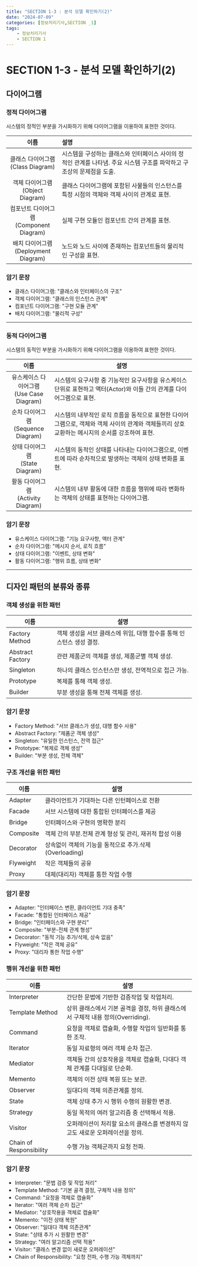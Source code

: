```yaml
---
title: "SECTION 1-3 : 분석 모델 확인하기(2)"
date: "2024-07-09"
categories: [정보처리기사,SECTION _1]
tags:
    - 정보처리기사 
    - SECTION 1
---
```


# SECTION 1-3 - 분석 모델 확인하기(2)

## 다이어그램

### 정적 다이어그램
시스템의 정적인 부분을 가시화하기 위해 다이어그램을 이용하여 표현한 것이다.

|이름|설명|
|:---:|:---|
|클래스 다이어그램<br>(Class Diagram)|	시스템을 구성하는 클래스와 인터페이스 사이의 정적인 관계를 나타냄. 주요 시스템 구조를 파악하고 구조상의 문제점을 도출.|
|객체 다이어그램<br> (Object Diagram)|	클래스 다이어그램에 포함된 사물들의 인스턴스를 특정 시점의 객체와 객체 사이의 관계로 표현.|
|컴포넌트 다이어그램<br> (Component Diagram)|	실제 구현 모듈인 컴포넌트 간의 관계를 표현.|
|배치 다이어그램<br> (Deployment Diagram)|	노드와 노드 사이에 존재하는 컴포넌트들의 물리적인 구성을 표현.|

### 암기 문장
* 클래스 다이어그램: "클래스와 인터페이스의 구조"
* 객체 다이어그램: "클래스의 인스턴스 관계"
* 컴포넌트 다이어그램: "구현 모듈 관계"
* 배치 다이어그램: "물리적 구성"

----------------------------

### 동적 다이어그램
시스템의 동적인 부분을 가시화하기 위해 다이어그램을 이용하여 표현한 것이다.

|이름|설명|
|:---:|---|
|유스케이스 다이어그램<br>(Use Case Diagram)|	시스템의 요구사항 중 기능적인 요구사항을 유스케이스 단위로 표현하고 액터(Actor)와 이들 간의 관계를 다이어그램으로 표현.|
|순차 다이어그램<br>(Sequence Diagram)|	시스템의 내부적인 로직 흐름을 동적으로 표현한 다이어그램으로, 객체와 객체 사이의 관계와 객체들끼리 상호 교환하는 메시지의 순서를 강조하여 표현.|
|상태 다이어그램<br>(State Diagram)|시스템의 동적인 상태를 나타내는 다이어그램으로, 이벤트에 따라 순차적으로 발생하는 객체의 상태 변화를 표현.|
|활동 다이어그램<br>(Activity Diagram)|시스템의 내부 활동에 대한 흐름을 행위에 따라 변화하는 객체의 상태를 표현하는 다이어그램.|

### 암기 문장
* 유스케이스 다이어그램: "기능 요구사항, 액터 관계"
* 순차 다이어그램: "메시지 순서, 로직 흐름"
* 상태 다이어그램: "이벤트, 상태 변화"
* 활동 다이어그램: "행위 흐름, 상태 변화"

--------------------------

## 디자인 패턴의 분류와 종류

### 객체 생성을 위한 패턴

|이름|설명|
|---|---|
|Factory Method	|객체 생성을 서브 클래스에 위임, 대행 함수를 통해 인스턴스 생성 결정.|
|Abstract Factory | 관련 제품군의 객체를 생성, 제품군별 객체 생성.|
|Singleton | 하나의 클래스 인스턴스만 생성, 전역적으로 접근 가능.|
|Prototype | 복제를 통해 객체 생성.|
|Builder | 부분 생성을 통해 전체 객체를 생성.|

### 암기 문장
* Factory Method: "서브 클래스가 생성, 대행 함수 사용"
* Abstract Factory: "제품군 객체 생성"
* Singleton: "유일한 인스턴스, 전역 접근"
* Prototype: "복제로 객체 생성"
* Builder: "부분 생성, 전체 객체"

### 구조 개선을 위한 패턴

|이름|설명|
|---|---|
| Adapter | 클라이언트가 기대하는 다른 인턴페이스로 전환|
| Facade | 서브 시스템에 대한 통합된 인터페이스를 제공|
| Bridge | 인터페이스와 구현의 명확한 분리|
| Composite | 객체 간의 부분.전체 관계 형성 및 관리, 재귀적 합성 이용|
| Decorator | 상속없이 객체의 기능을 동적으로 추가.삭제(Overloading)|
| Flyweight | 작은 객체들의 공유|
| Proxy | 대체(대리자) 객체를 통한 작업 수행|

### 암기 문장
* Adapter: "인터페이스 변환, 클라이언트 기대 충족"
* Facade: "통합된 인터페이스 제공"
* Bridge: "인터페이스와 구현 분리"
* Composite: "부분-전체 관계 형성"
* Decorator: "동적 기능 추가/삭제, 상속 없음"
* Flyweight: "작은 객체 공유"
* Proxy: "대리자 통한 작업 수행"

### 행위 개선을 위한 패턴

|이름|설명|
|---|---|
|Interpreter|간단한 문법에 기반한 검증작업 및 작업처리.|
|Template Method|상위 클래스에서 기본 골격을 결정, 하위 클래스에서 구체적 내용 정의(Overriding).|
|Command|요청을 객체로 캡슐화, 수행할 작업의 일반화를 통한 조작.|
|Iterator|동일 자료형의 여러 객체 순차 접근.|
|Mediator|객체들 간의 상호작용을 객체로 캡슐화, 다대다 객체 관계를 다대일로 단순화.|
|Memento|객체의 이전 상태 복원 또는 보관.|
|Observer|일대다의 객체 의존관계를 정의.|
|State|객체 상태 추가 시 행위 수행의 원활한 변경.|
|Strategy|동일 목적의 여러 알고리즘 중 선택해서 적용.|
|Visitor|오퍼레이션이 처리할 요소의 클래스를 변경하지 않고도 새로운 오퍼레이션을 정의.|
|Chain of Responsibility|수행 가능 객체군까지 요청 전파.|

### 암기 문장
* Interpreter: "문법 검증 및 작업 처리"
* Template Method: "기본 골격 결정, 구체적 내용 정의"
* Command: "요청을 객체로 캡슐화"
* Iterator: "여러 객체 순차 접근"
* Mediator: "상호작용을 객체로 캡슐화"
* Memento: "이전 상태 복원"
* Observer: "일대다 객체 의존관계"
* State: "상태 추가 시 원활한 변경"
* Strategy: "여러 알고리즘 선택 적용"
* Visitor: "클래스 변경 없이 새로운 오퍼레이션"
* Chain of Responsibility: "요청 전파, 수행 가능 객체까지"